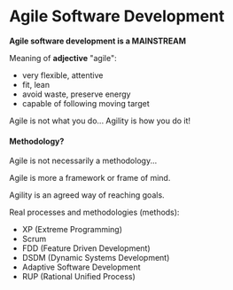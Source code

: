 # Agile Software Development

**Agile software development is a MAINSTREAM**

Meaning of **adjective** "agile":
- very flexible, attentive
- fit, lean
- avoid waste, preserve energy
- capable of following moving target

Agile is not what you do...
Agility is how you do it!

#### Methodology?

Agile is not necessarily a methodology...

Agile is more a framework or frame of mind.

Agility is an agreed way of reaching goals.

Real processes and methodologies (methods):
- XP (Extreme Programming)
- Scrum
- FDD (Feature Driven Development)
- DSDM (Dynamic Systems Development)
- Adaptive Software Development
- RUP (Rational Unified Process)
